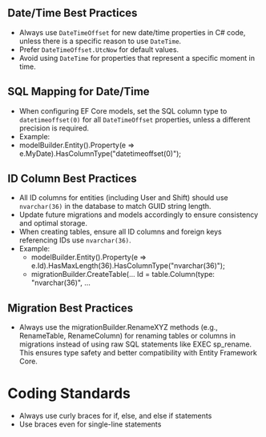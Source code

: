 ## Date/Time Best Practices

- Always use `DateTimeOffset` for new date/time properties in C# code, unless there is a specific reason to use `DateTime`.
- Prefer `DateTimeOffset.UtcNow` for default values.
- Avoid using `DateTime` for properties that represent a specific moment in time.

## SQL Mapping for Date/Time

- When configuring EF Core models, set the SQL column type to `datetimeoffset(0)` for all `DateTimeOffset` properties, unless a different precision is required.
- Example:
- modelBuilder.Entity<MyEntity>().Property(e => e.MyDate).HasColumnType("datetimeoffset(0)");

## ID Column Best Practices

- All ID columns for entities (including User and Shift) should use `nvarchar(36)` in the database to match GUID string length.
- Update future migrations and models accordingly to ensure consistency and optimal storage.
- When creating tables, ensure all ID columns and foreign keys referencing IDs use `nvarchar(36)`.
- Example:
  - modelBuilder.Entity<MyEntity>().Property(e => e.Id).HasMaxLength(36).HasColumnType("nvarchar(36)");
  - migrationBuilder.CreateTable(... Id = table.Column<string>(type: "nvarchar(36)", ...

## Migration Best Practices

- Always use the migrationBuilder.RenameXYZ methods (e.g., RenameTable, RenameColumn) for renaming tables or columns in migrations instead of using raw SQL statements like EXEC sp_rename. This ensures type safety and better compatibility with Entity Framework Core.

# Coding Standards

- Always use curly braces for if, else, and else if statements
- Use braces even for single-line statements